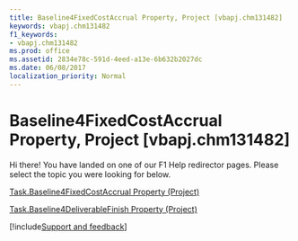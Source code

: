 ```yaml
---
title: Baseline4FixedCostAccrual Property, Project [vbapj.chm131482]
keywords: vbapj.chm131482
f1_keywords:
- vbapj.chm131482
ms.prod: office
ms.assetid: 2834e78c-591d-4eed-a13e-6b632b2027dc
ms.date: 06/08/2017
localization_priority: Normal
---
```



# Baseline4FixedCostAccrual Property, Project [vbapj.chm131482]

Hi there! You have landed on one of our F1 Help redirector pages. Please select the topic you were looking for below.

[Task.Baseline4FixedCostAccrual Property (Project)](http://msdn.microsoft.com/library/bd543c41-8233-1d31-b915-4eb222088968%28Office.15%29.aspx)

[Task.Baseline4DeliverableFinish Property (Project)](http://msdn.microsoft.com/library/b32e8151-2d12-05da-3eeb-f594a68df82a%28Office.15%29.aspx)

[!include[Support and feedback](~/includes/feedback-boilerplate.md)]